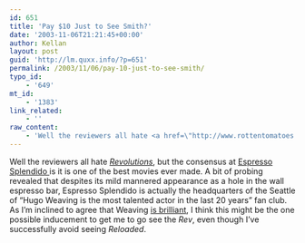 ```yaml
---
id: 651
title: 'Pay $10 Just to See Smith?'
date: '2003-11-06T21:21:45+00:00'
author: Kellan
layout: post
guid: 'http://lm.quxx.info/?p=651'
permalink: /2003/11/06/pay-10-just-to-see-smith/
typo_id:
    - '649'
mt_id:
    - '1383'
link_related:
    - ''
raw_content:
    - 'Well the reviewers all hate <a href=\"http://www.rottentomatoes.com/m/TheMatrixRevolutions-1127201/\"><em>Revolutions</em></a>, but the consensus at <a href=\"http://www.geocities.com/kaze750/seattletour3.html\">Espresso Splendido </a> is it is one of the best movies ever made.  A bit of probing revealed that despites its mild mannered appearance as a hole in the wall espresso bar, Espresso Splendido is actually the headquarters of the Seattle of \"Hugo Weaving is the most talented actor in the last 20 years\" fan club.  As I\''m inclined to agree that Weaving <a href=\"http://laughingmeme.org/archives/000286.html#hugoweaving\">is brilliant</a>, I think this might be the one possible inducement to get me to go see the <em>Rev</em>, even though I\''ve successfully avoid seeing <em>Reloaded</em>.'
---
```


Well the reviewers all hate [*Revolutions*](http://www.rottentomatoes.com/m/TheMatrixRevolutions-1127201/), but the consensus at [Espresso Splendido ](http://www.geocities.com/kaze750/seattletour3.html) is it is one of the best movies ever made. A bit of probing revealed that despites its mild mannered appearance as a hole in the wall espresso bar, Espresso Splendido is actually the headquarters of the Seattle of “Hugo Weaving is the most talented actor in the last 20 years” fan club. As I’m inclined to agree that Weaving [is brilliant](http://laughingmeme.org/archives/000286.html#hugoweaving), I think this might be the one possible inducement to get me to go see the *Rev*, even though I’ve successfully avoid seeing *Reloaded*.